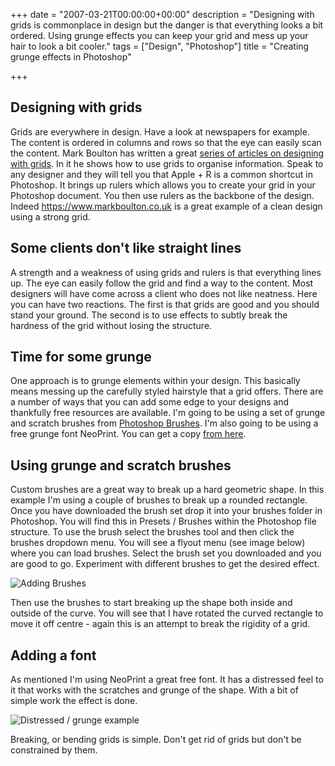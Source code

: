 +++
date = "2007-03-21T00:00:00+00:00"
description = "Designing with grids is commonplace in design but the danger is that everything looks a bit ordered. Using grunge effects you can keep your grid and mess up your hair to look a bit cooler."
tags = ["Design", "Photoshop"]
title = "Creating grunge effects in Photoshop"

+++

## Designing with grids

Grids are everywhere in design. Have a look at newspapers for example. The content is ordered in columns and rows so that the eye can easily scan the content. Mark Boulton has written a great [series of articles on designing with grids][1]. In it he shows how to use grids to organise information. Speak to any designer and they will tell you that Apple + R is a common shortcut in Photoshop. It brings up rulers which allows you to create your grid in your Photoshop document. You then use rulers as the backbone of the design. Indeed <https://www.markboulton.co.uk> is a great example of a clean design using a strong grid.

## Some clients don't like straight lines

A strength and a weakness of using grids and rulers is that everything lines up. The eye can easily follow the grid and find a way to the content. Most designers will have come across a client who does not like neatness. Here you can have two reactions. The first is that grids are good and you should stand your ground. The second is to use effects to subtly break the hardness of the grid without losing the structure. 

## Time for some grunge

One approach is to grunge elements within your design. This basically means messing up the carefully styled hairstyle that a grid offers. There are a number of ways that you can add some edge to your designs and thankfully free resources are available. I'm going to be using a set of grunge and scratch brushes from [Photoshop Brushes][3]. I'm also going to be using a free grunge font NeoPrint. You can get a copy [from here][4].

## Using grunge and scratch brushes

Custom brushes are a great way to break up a hard geometric shape. In this example I'm using a couple of brushes to break up a rounded rectangle. Once you have downloaded the brush set drop it into your brushes folder in Photoshop. You will find this in Presets / Brushes within the Photoshop file structure. To use the brush select the brushes tool and then click the brushes dropdown menu. You will see a flyout menu (see image below) where you can load brushes. Select the brush set you downloaded and you are good to go. Experiment with different brushes to get the desired effect.

![Adding Brushes][5] 

Then use the brushes to start breaking up the shape both inside and outside of the curve. You will see that I have rotated the curved rectangle to move it off centre - again this is an attempt to break the rigidity of a grid.

## Adding a font

As mentioned I'm using NeoPrint a great free font. It has a distressed feel to it that works with the scratches and grunge of the shape. With a bit of simple work the effect is done.

![Distressed / grunge example][6] 

Breaking, or bending grids is simple. Don't get rid of grids but don't be constrained by them.

 [1]: http://www.markboulton.co.uk/journal/comments/five_simple_steps_to_designing_grid_systems_part_1/
 [2]: http://www.markboulton.co.uk/
 [3]: http://www.photoshopbrushes.com/brushes/39.htm
 [4]: http://www.fontriver.com/font/neoprint_m319/
 [5]: /images/articles/load_brushes.jpg 
 [6]: /images/articles/distressed_example.png

